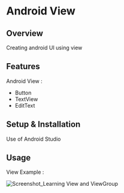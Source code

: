 # Android View

## Overview
Creating android UI using view

## Features
Android View :
- Button
- TextView
- EditText

## Setup & Installation
Use of Android Studio

## Usage
View Example :

![Screenshot_Learning View and ViewGroup](https://user-images.githubusercontent.com/56164259/68088598-59b20f80-fe93-11e9-852d-100761101929.png)
